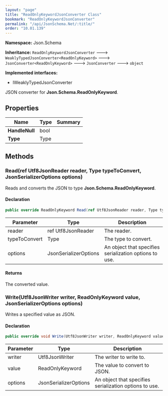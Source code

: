 ```yaml
---
layout: "page"
title: "ReadOnlyKeywordJsonConverter Class"
bookmark: "ReadOnlyKeywordJsonConverter"
permalink: "/api/JsonSchema.Net/:title/"
order: "10.01.139"
---
```

**Namespace:** Json.Schema

**Inheritance:**
`ReadOnlyKeywordJsonConverter`
 🡒 
`WeaklyTypedJsonConverter<ReadOnlyKeyword>`
 🡒 
`JsonConverter<ReadOnlyKeyword>`
 🡒 
`JsonConverter`
 🡒 
`object`

**Implemented interfaces:**

- IWeaklyTypedJsonConverter

JSON converter for **Json.Schema.ReadOnlyKeyword**.

## Properties

| Name | Type | Summary |
|---|---|---|
| **HandleNull** | bool |  |
| **Type** | Type |  |

## Methods

### Read(ref Utf8JsonReader reader, Type typeToConvert, JsonSerializerOptions options)

Reads and converts the JSON to type **Json.Schema.ReadOnlyKeyword**.

#### Declaration

```c#
public override ReadOnlyKeyword Read(ref Utf8JsonReader reader, Type typeToConvert, JsonSerializerOptions options)
```

| Parameter | Type | Description |
|---|---|---|
| reader | ref Utf8JsonReader | The reader. |
| typeToConvert | Type | The type to convert. |
| options | JsonSerializerOptions | An object that specifies serialization options to use. |


#### Returns

The converted value.

### Write(Utf8JsonWriter writer, ReadOnlyKeyword value, JsonSerializerOptions options)

Writes a specified value as JSON.

#### Declaration

```c#
public override void Write(Utf8JsonWriter writer, ReadOnlyKeyword value, JsonSerializerOptions options)
```

| Parameter | Type | Description |
|---|---|---|
| writer | Utf8JsonWriter | The writer to write to. |
| value | ReadOnlyKeyword | The value to convert to JSON. |
| options | JsonSerializerOptions | An object that specifies serialization options to use. |


